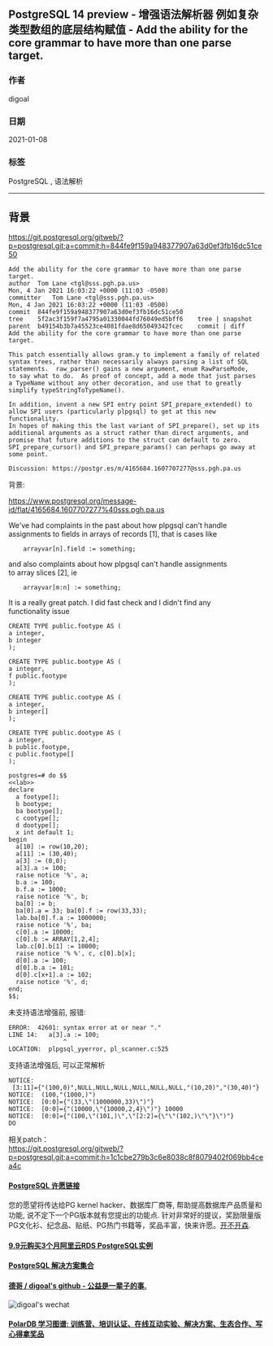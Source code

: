 ## PostgreSQL 14 preview - 增强语法解析器 例如复杂类型数组的底层结构赋值 - Add the ability for the core grammar to have more than one parse target.  
  
### 作者  
digoal  
  
### 日期  
2021-01-08   
  
### 标签  
PostgreSQL , 语法解析   
  
----  
  
## 背景  
https://git.postgresql.org/gitweb/?p=postgresql.git;a=commit;h=844fe9f159a948377907a63d0ef3fb16dc51ce50  
  
```  
Add the ability for the core grammar to have more than one parse target.  
author	Tom Lane <tgl@sss.pgh.pa.us>	  
Mon, 4 Jan 2021 16:03:22 +0000 (11:03 -0500)  
committer	Tom Lane <tgl@sss.pgh.pa.us>	  
Mon, 4 Jan 2021 16:03:22 +0000 (11:03 -0500)  
commit	844fe9f159a948377907a63d0ef3fb16dc51ce50  
tree	5f2ac3f159f7a4795a01330044fd76049ed5bff6	tree | snapshot  
parent	b49154b3b7a45523ce4081fdae8d65049342fcec	commit | diff  
Add the ability for the core grammar to have more than one parse target.  
  
This patch essentially allows gram.y to implement a family of related  
syntax trees, rather than necessarily always parsing a list of SQL  
statements.  raw_parser() gains a new argument, enum RawParseMode,  
to say what to do.  As proof of concept, add a mode that just parses  
a TypeName without any other decoration, and use that to greatly  
simplify typeStringToTypeName().  
  
In addition, invent a new SPI entry point SPI_prepare_extended() to  
allow SPI users (particularly plpgsql) to get at this new functionality.  
In hopes of making this the last variant of SPI_prepare(), set up its  
additional arguments as a struct rather than direct arguments, and  
promise that future additions to the struct can default to zero.  
SPI_prepare_cursor() and SPI_prepare_params() can perhaps go away at  
some point.  
  
Discussion: https://postgr.es/m/4165684.1607707277@sss.pgh.pa.us  
```  
  
背景:  
  
https://www.postgresql.org/message-id/flat/4165684.1607707277%40sss.pgh.pa.us  
  
  
We've had complaints in the past about how plpgsql can't handle  
assignments to fields in arrays of records [1], that is cases like  
   
```  
	arrayvar[n].field := something;  
```  
  
and also complaints about how plpgsql can't handle assignments  
to array slices [2], ie  
  
```  
	arrayvar[m:n] := something;  
```  
  
It is a really great patch. I did fast check and I didn't find any  
functionality issue  
  
  
```  
CREATE TYPE public.footype AS (  
a integer,  
b integer  
);  
  
CREATE TYPE public.bootype AS (  
a integer,  
f public.footype  
);  
  
CREATE TYPE public.cootype AS (  
a integer,  
b integer[]  
);  
  
CREATE TYPE public.dootype AS (  
a integer,  
b public.footype,  
c public.footype[]  
);  
  
postgres=# do $$  
<<lab>>  
declare  
  a footype[];  
  b bootype;  
  ba bootype[];  
  c cootype[];  
  d dootype[];  
  x int default 1;  
begin  
  a[10] := row(10,20);  
  a[11] := (30,40);  
  a[3] := (0,0);  
  a[3].a := 100;  
  raise notice '%', a;  
  b.a := 100;  
  b.f.a := 1000;  
  raise notice '%', b;  
  ba[0] := b;  
  ba[0].a = 33; ba[0].f := row(33,33);  
  lab.ba[0].f.a := 1000000;  
  raise notice '%', ba;  
  c[0].a := 10000;  
  c[0].b := ARRAY[1,2,4];  
  lab.c[0].b[1] := 10000;  
  raise notice '% %', c, c[0].b[x];  
  d[0].a := 100;  
  d[0].b.a := 101;  
  d[0].c[x+1].a := 102;  
  raise notice '%', d;  
end;  
$$;  
```  
  
未支持语法增强前, 报错:  
  
```  
ERROR:  42601: syntax error at or near "."  
LINE 14:   a[3].a := 100;  
               ^  
LOCATION:  plpgsql_yyerror, pl_scanner.c:525  
```  
  
支持语法增强后, 可以正常解析  
  
```  
NOTICE:  
 [3:11]={"(100,0)",NULL,NULL,NULL,NULL,NULL,NULL,"(10,20)","(30,40)"}  
NOTICE:  (100,"(1000,)")  
NOTICE:  [0:0]={"(33,\"(1000000,33)\")"}  
NOTICE:  [0:0]={"(10000,\"{10000,2,4}\")"} 10000  
NOTICE:  [0:0]={"(100,\"(101,)\",\"[2:2]={\"\"(102,)\"\"}\")"}  
DO  
```  
  
相关patch：  
https://git.postgresql.org/gitweb/?p=postgresql.git;a=commit;h=1c1cbe279b3c6e8038c8f8079402f069bb4cea4c  
   
  
  
    
  
#### [PostgreSQL 许愿链接](https://github.com/digoal/blog/issues/76 "269ac3d1c492e938c0191101c7238216")
您的愿望将传达给PG kernel hacker、数据库厂商等, 帮助提高数据库产品质量和功能, 说不定下一个PG版本就有您提出的功能点. 针对非常好的提议，奖励限量版PG文化衫、纪念品、贴纸、PG热门书籍等，奖品丰富，快来许愿。[开不开森](https://github.com/digoal/blog/issues/76 "269ac3d1c492e938c0191101c7238216").  
  
  
#### [9.9元购买3个月阿里云RDS PostgreSQL实例](https://www.aliyun.com/database/postgresqlactivity "57258f76c37864c6e6d23383d05714ea")
  
  
#### [PostgreSQL 解决方案集合](https://yq.aliyun.com/topic/118 "40cff096e9ed7122c512b35d8561d9c8")
  
  
#### [德哥 / digoal's github - 公益是一辈子的事.](https://github.com/digoal/blog/blob/master/README.md "22709685feb7cab07d30f30387f0a9ae")
  
  
![digoal's wechat](../pic/digoal_weixin.jpg "f7ad92eeba24523fd47a6e1a0e691b59")
  
  
#### [PolarDB 学习图谱: 训练营、培训认证、在线互动实验、解决方案、生态合作、写心得拿奖品](https://www.aliyun.com/database/openpolardb/activity "8642f60e04ed0c814bf9cb9677976bd4")
  
